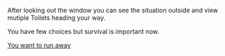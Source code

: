 After looking out the window you can see the situation outside and view mutiple Toilets heading your way.


You have few choices but survival is important now.



[You want to run away](shelter.md)

